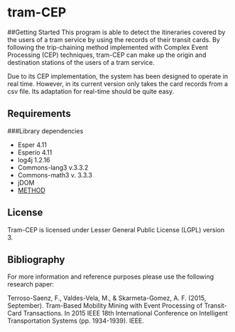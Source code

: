# tram-CEP
##Getting Started
This program is able to detect the itineraries covered by the users of a tram service by using the records of their transit cards. By following the trip-chaining method implemented with Complex Event Processing (CEP) techniques, tram-CEP can make up the origin and destination stations of the users of a tram service. 

Due to its CEP implementation, the system has been designed to operate in real time. However, in its current version only takes the card records from a csv file. Its adaptation for real-time should be quite easy.

## Requirements
###Library dependencies
* Esper 4.11
* Esperio 4.11
* log4j 1.2.16
* Commons-lang3 v.3.3.2
* Commons-math3 v. 3.3.3
* jDOM
* [METHOD](https://github.com/fterroso/method)

## License
Tram-CEP is licensed under Lesser General Public License (LGPL) version 3.

## Bibliography
For more information and reference purposes please use the following research paper:

Terroso-Saenz, F., Valdes-Vela, M., & Skarmeta-Gomez, A. F. (2015, September). Tram-Based Mobility Mining with Event Processing of Transit-Card Transactions. In 2015 IEEE 18th International Conference on Intelligent Transportation Systems (pp. 1934-1939). IEEE.
